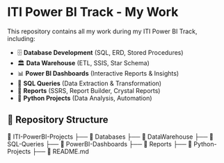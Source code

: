 # ITI Power BI Track - My Work

This repository contains all my work during my ITI Power BI Track, including:

- 🗄 **Database Development** (SQL, ERD, Stored Procedures)
- 🏛 **Data Warehouse** (ETL, SSIS, Star Schema)
- 📊 **Power BI Dashboards** (Interactive Reports & Insights)
- 📜 **SQL Queries** (Data Extraction & Transformation)
- 📑 **Reports** (SSRS, Report Builder, Crystal Reports)
- 🐍 **Python Projects** (Data Analysis, Automation)

## 📂 Repository Structure
📁 ITI-PowerBI-Projects
├── 📁 Databases
├── 📁 DataWarehouse
├── 📁 SQL-Queries
├── 📁 PowerBI-Dashboards
├── 📁 Reports
├── 📁 Python-Projects
├── 📄 README.md
